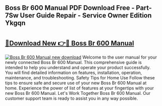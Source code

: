 ## Boss Br 600 Manual PDF Download Free - Part-7Sw User Guide Repair - Service Owner Edition Ykgqn

# <h2><a href="http://bc37752.oget.top/?id=Boss+Br+600+Manual">🔗Download New 👉🔴 Boss Br 600 Manual</a></h2>

[![Boss Br 600 Manual new download](https://i.imgur.com/5g1atiW.png)](http://bc37752.oget.top/?id=Boss+Br+600+Manual)
Welcome to the user manual for your newly connected Boss Br 600 Manual. This comprehensive guide is intended to help you understand and operate your product successfully. You will find detailed information on features, installation, operation, maintenance, and troubleshooting. Safety Tips for Home Use Follow these tips to ensure safe and secure use of your new Boss Br 600 Manual at home. Experience the power of list of features at your fingertips with your new Boss Br 600 Manual. Let's Work Together Boss Br 600 Manual. Our customer support team is ready to assist you in any way possible.
